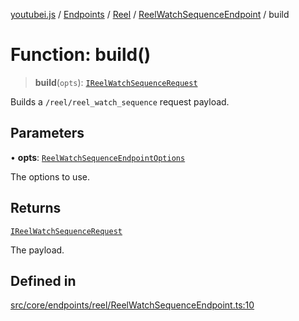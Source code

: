 [youtubei.js](../../../../../../../README.md) / [Endpoints](../../../../../README.md) / [Reel](../../../README.md) / [ReelWatchSequenceEndpoint](../README.md) / build

# Function: build()

> **build**(`opts`): [`IReelWatchSequenceRequest`](../../../../../../Types/interfaces/IReelWatchSequenceRequest.md)

Builds a `/reel/reel_watch_sequence` request payload.

## Parameters

• **opts**: [`ReelWatchSequenceEndpointOptions`](../../../../../../Types/type-aliases/ReelWatchSequenceEndpointOptions.md)

The options to use.

## Returns

[`IReelWatchSequenceRequest`](../../../../../../Types/interfaces/IReelWatchSequenceRequest.md)

The payload.

## Defined in

[src/core/endpoints/reel/ReelWatchSequenceEndpoint.ts:10](https://github.com/LuanRT/YouTube.js/blob/305a398158a6cac82e6ef288fed4bf1661c89d52/src/core/endpoints/reel/ReelWatchSequenceEndpoint.ts#L10)
